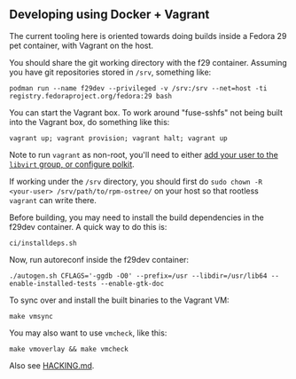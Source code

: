 Developing using Docker + Vagrant
---------------------------------

The current tooling here is oriented towards
doing builds inside a Fedora 29 pet container,
with Vagrant on the host.

You should share the git working directory with the f29 container.
Assuming you have git repositories stored in `/srv`, something like:

```
podman run --name f29dev --privileged -v /srv:/srv --net=host -ti registry.fedoraproject.org/fedora:29 bash
```

You can start the Vagrant box.  To work around "fuse-sshfs" not
being built into the Vagrant box, do something like this:

```
vagrant up; vagrant provision; vagrant halt; vagrant up
```

Note to run `vagrant` as non-root, you'll need to either 
[add your user to the `libvirt` group, or configure polkit](https://github.com/projectatomic/rpm-ostree/issues/49#issuecomment-478091562).

If working under the `/srv` directory, you should first do
`sudo chown -R <your-user> /srv/path/to/rpm-ostree/` on your host so
that rootless `vagrant` can write there.

Before building, you may need to install the build dependencies in the
f29dev container. A quick way to do this is:

```
ci/installdeps.sh
```

Now, run autoreconf inside the f29dev container:

```
./autogen.sh CFLAGS='-ggdb -O0' --prefix=/usr --libdir=/usr/lib64 --enable-installed-tests --enable-gtk-doc
```

To sync over and install the built binaries to the Vagrant VM:

```
make vmsync
```

You may also want to use `vmcheck`, like this:

```
make vmoverlay && make vmcheck
```

Also see [HACKING.md](../HACKING.md).

